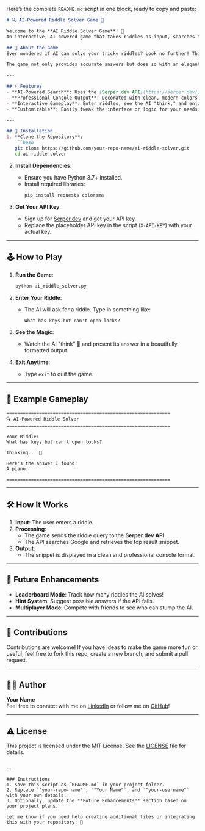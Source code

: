 Here’s the complete `README.md` script in one block, ready to copy and paste:

```markdown
# 🔍 AI-Powered Riddle Solver Game 🧩

Welcome to the **AI Riddle Solver Game**! 🎉  
An interactive, AI-powered game that takes riddles as input, searches for their answers using the **Serper.dev API**, and presents the solution in a sleek and professional console output. 🧠✨

## 📖 About the Game
Ever wondered if AI can solve your tricky riddles? Look no further! This Python-based riddle solver uses AI to search the internet for answers to your riddles. It's fast, smart, and a lot of fun!

The game not only provides accurate answers but does so with an elegant, professional console interface. Perfect for testing your creativity—or simply having some fun with riddles! 😄

---

## ⚡ Features
- **AI-Powered Search**: Uses the [Serper.dev API](https://serper.dev/) to fetch accurate answers to riddles.
- **Professional Console Output**: Decorated with clean, modern colors and intuitive formatting.
- **Interactive Gameplay**: Enter riddles, see the AI "think," and enjoy quick answers.
- **Customizable**: Easily tweak the interface or logic for your needs.

---

## 🚀 Installation
1. **Clone the Repository**:
   ```bash
   git clone https://github.com/your-repo-name/ai-riddle-solver.git
   cd ai-riddle-solver
   ```

2. **Install Dependencies**:
   - Ensure you have Python 3.7+ installed.
   - Install required libraries:
     ```bash
     pip install requests colorama
     ```

3. **Get Your API Key**:
   - Sign up for [Serper.dev](https://serper.dev/) and get your API key.
   - Replace the placeholder API key in the script (`X-API-KEY`) with your actual key.

---

## 🕹️ How to Play
1. **Run the Game**:
   ```bash
   python ai_riddle_solver.py
   ```

2. **Enter Your Riddle**:
   - The AI will ask for a riddle. Type in something like:
     ```
     What has keys but can't open locks?
     ```

3. **See the Magic**:
   - Watch the AI "think" 🤔 and present its answer in a beautifully formatted output.

4. **Exit Anytime**:
   - Type `exit` to quit the game.

---

## 🌟 Example Gameplay
```plaintext
============================================================
🔍 AI-Powered Riddle Solver
============================================================

Your Riddle:
What has keys but can't open locks?

Thinking... 🤔

Here's the answer I found:
A piano.

============================================================
```

---

## 🛠️ How It Works
1. **Input**: The user enters a riddle.
2. **Processing**: 
   - The game sends the riddle query to the **Serper.dev API**.
   - The API searches Google and retrieves the top result snippet.
3. **Output**:
   - The snippet is displayed in a clean and professional console format.

---

## 🔮 Future Enhancements
- **Leaderboard Mode**: Track how many riddles the AI solves!
- **Hint System**: Suggest possible answers if the API fails.
- **Multiplayer Mode**: Compete with friends to see who can stump the AI.

---

## 🤝 Contributions
Contributions are welcome! If you have ideas to make the game more fun or useful, feel free to fork this repo, create a new branch, and submit a pull request.

---

## 🧑‍💻 Author
**Your Name**  
Feel free to connect with me on [LinkedIn](https://linkedin.com) or follow me on [GitHub](https://github.com/your-username)!

---

## ⚠️ License
This project is licensed under the MIT License. See the [LICENSE](LICENSE) file for details.
```

---

### Instructions
1. Save this script as `README.md` in your project folder.
2. Replace `"your-repo-name"`, `"Your Name"`, and `"your-username"` with your own details.
3. Optionally, update the **Future Enhancements** section based on your project plans.

Let me know if you need help creating additional files or integrating this with your repository! 🚀
